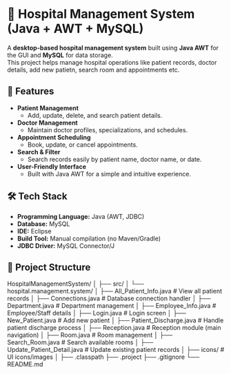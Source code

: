 # 🏥 Hospital Management System (Java + AWT + MySQL)

A **desktop-based hospital management system** built using **Java AWT** for the GUI and **MySQL** for data storage.  
This project helps manage hospital operations like patient records, doctor details, add new patietn, search room and appointments etc.

## 📌 Features

- **Patient Management**
  - Add, update, delete, and search patient details.
- **Doctor Management**
  - Maintain doctor profiles, specializations, and schedules.
- **Appointment Scheduling**
  - Book, update, or cancel appointments.
- **Search & Filter**
  - Search records easily by patient name, doctor name, or date.
- **User-Friendly Interface**
  - Built with Java AWT for a simple and intuitive experience.

## 🛠 Tech Stack

- **Programming Language:** Java (AWT, JDBC)
- **Database:** MySQL
- **IDE:** Eclipse 
- **Build Tool:** Manual compilation (no Maven/Gradle)
- **JDBC Driver:** MySQL Connector/J

## 📂 Project Structure

HospitalManagementSystem/
│
├── src/
│ └── hospital.management.system/
│ ├── All_Patient_Info.java # View all patient records
│ ├── Connections.java # Database connection handler
│ ├── Department.java # Department management
│ ├── Employee_Info.java # Employee/Staff details
│ ├── Login.java # Login screen
│ ├── New_Patient.java # Add new patient
│ ├── Patient_Discharge.java # Handle patient discharge process
│ ├── Reception.java # Reception module (main navigation)
│ ├── Room.java # Room management
│ ├── Search_Room.java # Search available rooms
│ ├── Update_Patient_Detail.java # Update existing patient records
│
├── icons/ # UI icons/images
│
├── .classpath
├── .project
├── .gitignore
└── README.md
